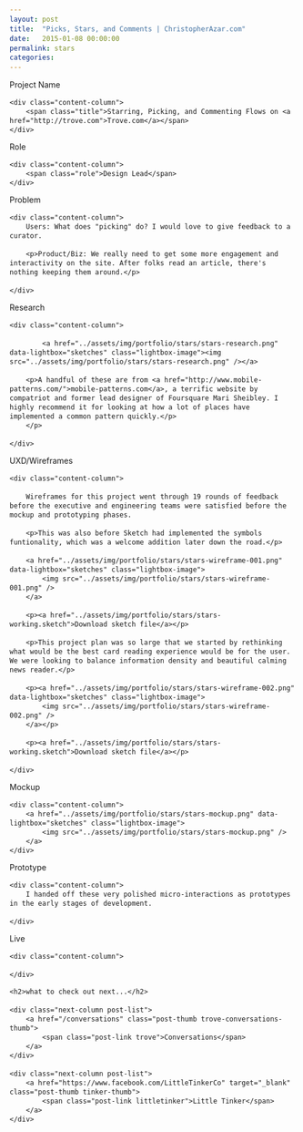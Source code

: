 ```yaml
---
layout: post
title:  "Picks, Stars, and Comments | ChristopherAzar.com"
date:   2015-01-08 00:00:00
permalink: stars
categories:
---
```


<!-- Begin Hero Row -->
<div class="hero row trove-stars-hero">
</div>

<!-- Begin Title Row -->
<div class="row title">
    <div class="label-column">
        <div>Project Name</div>
    </div>

    <div class="content-column">
        <span class="title">Starring, Picking, and Commenting Flows on <a href="http://trove.com">Trove.com</a></span>
    </div>
</div>

<!-- Begin Role Row -->
<div class="row role">
    <div class="label-column">
        <div>Role</div>
    </div>

    <div class="content-column">
        <span class="role">Design Lead</span>
    </div>
</div>



<!-- Begin Problem Row -->
<div class="row problem">
    <div class="label-column">
        Problem
    </div>

    <div class="content-column">
        Users: What does "picking" do? I would love to give feedback to a curator.

        <p>Product/Biz: We really need to get some more engagement and interactivity on the site. After folks read an article, there's nothing keeping them around.</p>

    </div>
</div>

<!-- Begin Research Row -->
<div class="row research">
    <div class="label-column">
        Research
    </div>

    <div class="content-column">

            <a href="../assets/img/portfolio/stars/stars-research.png" data-lightbox="sketches" class="lightbox-image"><img src="../assets/img/portfolio/stars/stars-research.png" /></a>

        <p>A handful of these are from <a href="http://www.mobile-patterns.com/">mobile-patterns.com</a>, a terrific website by compatriot and former lead designer of Foursquare Mari Sheibley. I highly recommend it for looking at how a lot of places have implemented a common pattern quickly.</p>
        </p>

    </div>
</div>

<!-- Begin Sketches Row
<div class="row sketches">
    <div class="label-column">
        Sketches
    </div>

    <div class="content-column">

    </div>
</div>-->

<!-- Begin UX row -->
<div class="row Rx">
    <div class="label-column">
        UXD/Wireframes
    </div>

    <div class="content-column">

        Wireframes for this project went through 19 rounds of feedback before the executive and engineering teams were satisfied before the mockup and prototyping phases.

        <p>This was also before Sketch had implemented the symbols funtionality, which was a welcome addition later down the road.</p>

        <a href="../assets/img/portfolio/stars/stars-wireframe-001.png" data-lightbox="sketches" class="lightbox-image">
            <img src="../assets/img/portfolio/stars/stars-wireframe-001.png" />
        </a>

        <p><a href="../assets/img/portfolio/stars/stars-working.sketch">Download sketch file</a></p>

        <p>This project plan was so large that we started by rethinking what would be the best card reading experience would be for the user. We were looking to balance information density and beautiful calming news reader.</p>

        <p><a href="../assets/img/portfolio/stars/stars-wireframe-002.png" data-lightbox="sketches" class="lightbox-image">
            <img src="../assets/img/portfolio/stars/stars-wireframe-002.png" />
        </a></p>

        <p><a href="../assets/img/portfolio/stars/stars-working.sketch">Download sketch file</a></p>

    </div>
</div>

<!-- Begin Mockup Row -->
<div class="row mockup">
    <div class="label-column">
        Mockup
    </div>

    <div class="content-column">
        <a href="../assets/img/portfolio/stars/stars-mockup.png" data-lightbox="sketches" class="lightbox-image">
            <img src="../assets/img/portfolio/stars/stars-mockup.png" />
        </a>
    </div>
</div>


<!-- Begin Prototype Row -->
<div class="row prototype">
    <div class="label-column">
        Prototype
    </div>

    <div class="content-column">
        I handed off these very polished micro-interactions as prototypes in the early stages of development.

    </div>
</div>

<!-- Begin Live Row -->
<div class="row live">
    <div class="label-column">
        Live
    </div>

    <div class="content-column">

    </div>
</div>

<!-- Begin Next Row -->
<div class="row next">

    <h2>what to check out next...</h2>

    <div class="next-column post-list">
        <a href="/conversations" class="post-thumb trove-conversations-thumb">
            <span class="post-link trove">Conversations</span>
        </a>
    </div>

    <div class="next-column post-list">
        <a href="https://www.facebook.com/LittleTinkerCo" target="_blank" class="post-thumb tinker-thumb">
            <span class="post-link littletinker">Little Tinker</span>
        </a>
    </div>
</div>
